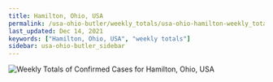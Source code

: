 ```yaml
---
title: Hamilton, Ohio, USA
permalink: /usa-ohio-butler/weekly_totals/usa-ohio-hamilton-weekly_totals.html
last_updated: Dec 14, 2021
keywords: ["Hamilton, Ohio, USA", "weekly totals"]
sidebar: usa-ohio-butler_sidebar
---
```


![Weekly Totals of Confirmed Cases for Hamilton, Ohio, USA](/covid_tracker/images/graphs/usa-ohio-hamilton-weekly_totals_graph.png)
